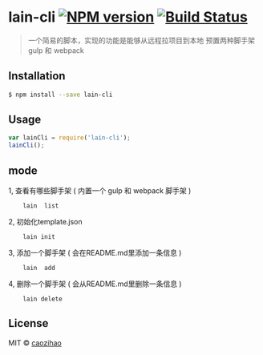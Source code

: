 # lain-cli [![NPM version](https://badge.fury.io/js/lain-cli.svg)](https://npmjs.org/package/lain-cli) [![Build Status](https://travis-ci.org/caozihao/lain-cli.svg?branch=master)](https://travis-ci.org/caozihao/lain-cli)

> 一个简易的脚本，实现的功能是能够从远程拉项目到本地
> 预置两种脚手架 gulp 和 webpack

## Installation

```sh
$ npm install --save lain-cli
```

## Usage

```js
var lainCli = require('lain-cli');
lainCli();
```

##  mode

1,  查看有哪些脚手架 ( 内置一个 gulp 和 webpack 脚手架 ) 

        lain  list

2,  初始化template.json

        lain init

3,  添加一个脚手架 ( 会在README.md里添加一条信息 )

        lain  add

4,  删除一个脚手架 ( 会从README.md里删除一条信息 )

        lain delete



## License

MIT © [caozihao](https://github.com/caozihao)

